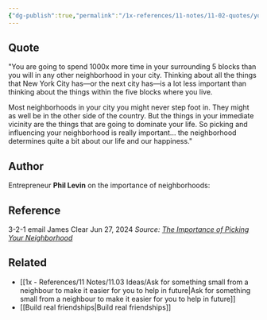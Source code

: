 ```yaml
---
{"dg-publish":true,"permalink":"/1x-references/11-notes/11-02-quotes/you-are-going-to-spend-1000x-more-time-in-your-surrounding-5-blocks-than-you-will-in-any-other-neighborhood-in-your-city-phil-levin/","title":"You are going to spend 1000x more time in your surrounding 5 blocks than you will in any other neighborhood in your city - Phil Levin","created":"2024-06-28T23:33:02.200+03:00","updated":"2024-07-02T08:30:35.105+03:00"}
---
```



## Quote
"You are going to spend 1000x more time in your surrounding 5 blocks than you will in any other neighborhood in your city. Thinking about all the things that New York City has—or the next city has—is a lot less important than thinking about the things within the five blocks where you live.

Most neighborhoods in your city you might never step foot in. They might as well be in the other side of the country. But the things in your immediate vicinity are the things that are going to dominate your life. So picking and influencing your neighborhood is really important... the neighborhood determines quite a bit about our life and our happiness."

## Author
Entrepreneur **Phil Levin** on the importance of neighborhoods:

## Reference
3-2-1 email James Clear Jun 27, 2024
_Source:_ [_The Importance of Picking Your Neighborhood_](https://click.convertkit-mail4.com/n4udlv2005cvh897dm2cpf7o055gghl/n2hohvh3m4qorkb6/aHR0cHM6Ly93d3cuYXZhYmVhci54eXovcC90aGUtaW1wb3J0YW5jZS1vZi1waWNraW5nLXlvdXItbmVpZ2hib3Job29k)

## Related
- [[1x - References/11 Notes/11.03 Ideas/Ask for something small from a neighbour to make it easier for you to help in future\|Ask for something small from a neighbour to make it easier for you to help in future]]
- [[Build real friendships\|Build real friendships]]